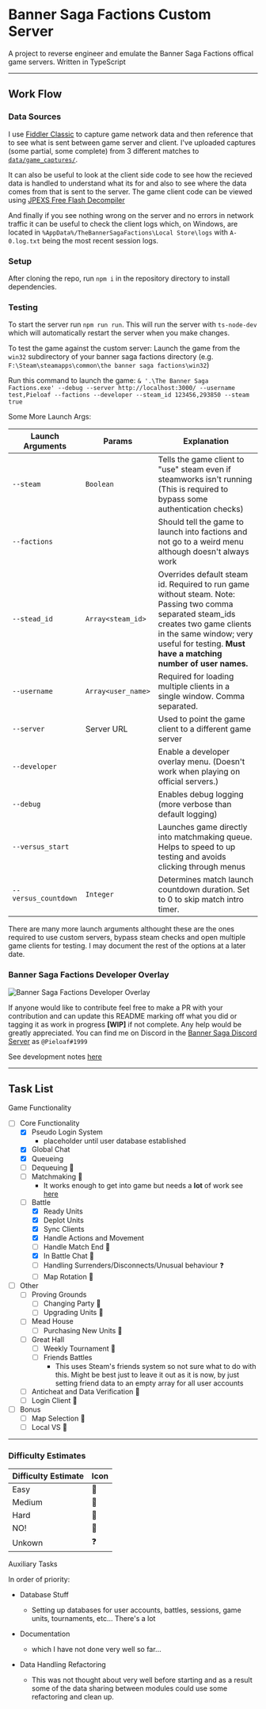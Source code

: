 # Banner Saga Factions Custom Server

A project to reverse engineer and emulate the Banner Saga Factions offical game servers. Written in TypeScript

---

## Work Flow

### Data Sources

I use [Fiddler Classic](https://www.telerik.com/fiddler/fiddler-classic) to capture game network data and then reference that to see what is sent between game server and client. I've uploaded captures (some partial, some complete) from 3 different matches to [`data/game_captures/`](/data/game_captures/).

It can also be useful to look at the client side code to see how the recieved data is handled to understand what its for and also to see where the data comes from that is sent to the server. The game client code can be viewed using [JPEXS Free Flash Decompiler](https://github.com/jindrapetrik/jpexs-decompiler)

And finally if you see nothing wrong on the server and no errors in network traffic it can be useful to check the client logs which, on Windows, are located in `%AppData%/TheBannerSagaFactions\Local Store\logs` with `A-0.log.txt` being the most recent session logs.

### Setup

After cloning the repo, run `npm i` in the repository directory to install dependencies.

### Testing
To start the server run `npm run run`. This will run the server with `ts-node-dev` which will automatically restart the server when you make changes.

To test the game against the custom server:
Launch the game from the `win32` subdirectory of your banner saga factions directory (e.g. `F:\Steam\steamapps\common\the banner saga factions\win32`)

Run this command to launch the game: `& '.\The Banner Saga Factions.exe' --debug --server http://localhost:3000/ --username test,Pieloaf --factions --developer --steam_id 123456,293850 --steam true`

Some More Launch Args:

| Launch Arguments    | Params                 | Explanation |
| ------------------- | ---------------------- |-------------|
| `--steam`| `Boolean` | Tells the game client to "use" steam even if steamworks isn't running (This is required to bypass some authentication checks)|
| `--factions`| | Should tell the game to launch into factions and not go to a weird menu although doesn't always work |
|`--stead_id`| `Array<steam_id>` | Overrides default steam id. Required to run game without steam. Note: Passing two comma separated steam_ids creates two game clients in the same window; very useful for testing. **Must have a matching number of user names.**
|`--username`| `Array<user_name>` | Required for loading multiple clients in a single window. Comma separated. |
|`--server`| Server URL | Used to point the game client to a different game server |
|`--developer`||Enable a developer overlay menu. (Doesn't work when playing on official servers.) |
|`--debug`||Enables debug logging (more verbose than default logging) |
|`--versus_start`||Launches game directly into matchmaking queue. Helps to speed to up testing and avoids clicking through menus
|`--versus_countdown`| `Integer` | Determines match launch countdown duration. Set to 0 to skip match intro timer.

There are many more launch arguments althought these are the ones required to use custom servers, bypass steam checks and open multiple game clients for testing. I may document the rest of the options at a later date.

### Banner Saga Factions Developer Overlay
![Banner Saga Factions Developer Overlay](https://user-images.githubusercontent.com/49878076/198406430-f9885dc1-6cf9-4a87-9203-414e10dd013a.png)

If anyone would like to contribute feel free to make a PR with your contribution and can update this README marking off what you did or tagging it as work in progress **[WIP]** if not complete. Any help would be greatly appreciated. You can find me on Discord in the [Banner Saga Discord Server](https://discord.gg/Jf3FNpV8gv) as `@Pieloaf#1999`

See development notes [here](docs/README.md)

---
## Task List

Game Functionality


- [ ] Core Functionality
  - [x] Pseudo Login System
    - placeholder until user database established 
  - [x] Global Chat
  - [x] Queueing
  - [ ] Dequeuing :large_blue_diamond:
  - [ ] Matchmaking :large_blue_diamond:
    - It works enough to get into game but needs a **lot** of work see [here](src/queue.ts)
  - [ ] Battle
    - [x] Ready Units
    - [x] Deplot Units
    - [x] Sync Clients
    - [x] Handle Actions and Movement
    - [ ] Handle Match End :large_orange_diamond:
    - [x] In Battle Chat :large_blue_diamond:
    - [ ] Handling Surrenders/Disconnects/Unusual behaviour :question:
    - [ ] Map Rotation :large_blue_diamond:
- [ ] Other
  - [ ] Proving Grounds
    - [ ] Changing Party :large_blue_diamond:
    - [ ] Upgrading Units :large_blue_diamond:
  - [ ] Mead House
    - [ ] Purchasing New Units :large_blue_diamond:
  - [ ] Great Hall
    - [ ] Weekly Tournament :red_circle:
    - [ ] Friends Battles
       - This uses Steam's friends system so not sure what to do with this. Might be best just to leave it out as it is now, by just setting friend data to an empty array for all user accounts
  - [ ] Anticheat and Data Verification :shit:
  - [ ] Login Client :red_circle:
- [ ] Bonus
  - [ ] Map Selection :large_orange_diamond:
  - [ ] Local VS :large_orange_diamond:

---

### Difficulty Estimates

| Difficulty Estimate | Icon                   |
| ------------------- | ---------------------- |
| Easy                | :large_blue_diamond:   |
| Medium              | :large_orange_diamond: |
| Hard                | :red_circle:           |
| NO!                 | :shit:                 |
| Unkown              | :question:             |

Auxiliary Tasks
  
 In order of priority:

- Database Stuff
  - Setting up databases for user accounts, battles, sessions, game units, tournaments, etc... There's a lot 
  
- Documentation
  - which I have not done very well so far...
  
- Data Handling Refactoring
  - This was not thought about very well before starting and as a result some of the data sharing between modules could use some refactoring and clean up.



